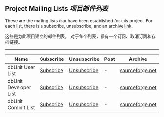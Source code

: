 ## Project Mailing Lists _项目邮件列表_

These are the mailing lists that have been established for this project. 
For each list, there is a subscribe, unsubscribe, and an archive link.


这些是为此项目建立的邮件列表。
对于每个列表，都有一个订阅、取消订阅和存档链接。

---

| Name | Subscribe | Unsubscribe | Post | Archive |
| ---- | ---- | ---- | ---- | ---- |
| dbUnit User List | [Subscribe](http://lists.sourceforge.net/lists/listinfo/dbunit-user) | [Unsubscribe](http://lists.sourceforge.net/lists/listinfo/dbunit-user) | - | [sourceforge.net](http://sourceforge.net/mailarchive/forum.php?forum_name=dbunit-user) |
| dbUnit Developer List | [Subscribe](http://lists.sourceforge.net/lists/listinfo/dbunit-developer) | [Unsubscribe](http://lists.sourceforge.net/lists/listinfo/dbunit-developer) | - | [sourceforge.net](http://sourceforge.net/mailarchive/forum.php?forum_name=dbunit-developer) |
| dbUnit Commit List | [Subscribe](http://lists.sourceforge.net/lists/listinfo/dbunit-commit) | [Unsubscribe](http://lists.sourceforge.net/lists/listinfo/dbunit-commit) | - | [sourceforge.net](http://sourceforge.net/mailarchive/forum.php?forum_name=dbunit-commit) |
